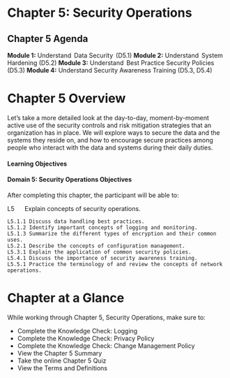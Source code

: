 

# Chapter 5: Security Operations


## Chapter 5 Agenda

**Module 1:** Understand  Data Security  (D5.1)
**Module 2:** Understand  System Hardening (D5.2)
**Module 3:** Understand  Best Practice Security Policies (D5.3)
**Module 4:** Understand Security Awareness Training (D5.3, D5.4)

# Chapter 5 Overview

Let’s take a more detailed look at the day-to-day, moment-by-moment active use of the security controls and risk mitigation strategies that an organization has in place. We will explore ways to secure the data and the systems they reside on, and how to encourage secure practices among people who interact with the data and systems during their daily duties. 

#### Learning Objectives

#### Domain 5: Security Operations Objectives

After completing this chapter, the participant will be able to: 

L5      Explain concepts of security operations.

	L5.1.1 Discuss data handling best practices.
	L5.1.2 Identify important concepts of logging and monitoring.
	L5.1.3 Summarize the different types of encryption and their common uses.
	L5.2.1 Describe the concepts of configuration management.
	L5.3.1 Explain the application of common security policies.
	L5.4.1 Discuss the importance of security awareness training.
	L5.5.1 Practice the terminology of and review the concepts of network operations.
# Chapter at a Glance

While working through Chapter 5, Security Operations, make sure to: 

-   Complete the Knowledge Check: Logging
-   Complete the Knowledge Check: Privacy Policy
-   Complete the Knowledge Check: Change Management Policy
-   View the Chapter 5 Summary
-   Take the online Chapter 5 Quiz
-   View the Terms and Definitions